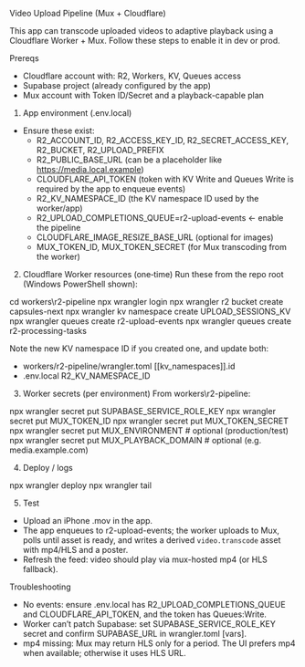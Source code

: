 Video Upload Pipeline (Mux + Cloudflare)

This app can transcode uploaded videos to adaptive playback using a Cloudflare Worker + Mux. Follow these steps to enable it in dev or prod.

Prereqs
- Cloudflare account with: R2, Workers, KV, Queues access
- Supabase project (already configured by the app)
- Mux account with Token ID/Secret and a playback-capable plan

1) App environment (.env.local)
- Ensure these exist:
  - R2_ACCOUNT_ID, R2_ACCESS_KEY_ID, R2_SECRET_ACCESS_KEY, R2_BUCKET, R2_UPLOAD_PREFIX
  - R2_PUBLIC_BASE_URL (can be a placeholder like https://media.local.example)
  - CLOUDFLARE_API_TOKEN (token with KV Write and Queues Write is required by the app to enqueue events)
  - R2_KV_NAMESPACE_ID (the KV namespace ID used by the worker/app)
  - R2_UPLOAD_COMPLETIONS_QUEUE=r2-upload-events   ← enable the pipeline
  - CLOUDFLARE_IMAGE_RESIZE_BASE_URL (optional for images)
  - MUX_TOKEN_ID, MUX_TOKEN_SECRET (for Mux transcoding from the worker)

2) Cloudflare Worker resources (one‑time)
Run these from the repo root (Windows PowerShell shown):

  cd workers\r2-pipeline
  npx wrangler login
  npx wrangler r2 bucket create capsules-next
  npx wrangler kv namespace create UPLOAD_SESSIONS_KV
  npx wrangler queues create r2-upload-events
  npx wrangler queues create r2-processing-tasks

Note the new KV namespace ID if you created one, and update both:
- workers/r2-pipeline/wrangler.toml [[kv_namespaces]].id
- .env.local R2_KV_NAMESPACE_ID

3) Worker secrets (per environment)
From workers\r2-pipeline:

  npx wrangler secret put SUPABASE_SERVICE_ROLE_KEY
  npx wrangler secret put MUX_TOKEN_ID
  npx wrangler secret put MUX_TOKEN_SECRET
  npx wrangler secret put MUX_ENVIRONMENT   # optional (production/test)
  npx wrangler secret put MUX_PLAYBACK_DOMAIN  # optional (e.g. media.example.com)

4) Deploy / logs

  npx wrangler deploy
  npx wrangler tail

5) Test
- Upload an iPhone .mov in the app.
- The app enqueues to r2-upload-events; the worker uploads to Mux, polls until asset is ready, and writes a derived `video.transcode` asset with mp4/HLS and a poster.
- Refresh the feed: video should play via mux-hosted mp4 (or HLS fallback).

Troubleshooting
- No events: ensure .env.local has R2_UPLOAD_COMPLETIONS_QUEUE and CLOUDFLARE_API_TOKEN, and the token has Queues:Write.
- Worker can’t patch Supabase: set SUPABASE_SERVICE_ROLE_KEY secret and confirm SUPABASE_URL in wrangler.toml [vars].
- mp4 missing: Mux may return HLS only for a period. The UI prefers mp4 when available; otherwise it uses HLS URL.


